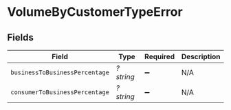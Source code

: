 # VolumeByCustomerTypeError


## Fields

| Field                          | Type                           | Required                       | Description                    |
| ------------------------------ | ------------------------------ | ------------------------------ | ------------------------------ |
| `businessToBusinessPercentage` | *?string*                      | :heavy_minus_sign:             | N/A                            |
| `consumerToBusinessPercentage` | *?string*                      | :heavy_minus_sign:             | N/A                            |